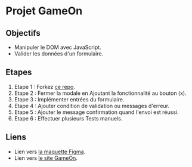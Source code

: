 # Projet GameOn
## Objectifs
* Manipuler le DOM avec JavaScript.
* Valider les données d'un formulaire.

## Etapes
1. Etape 1 : Forkez [ce repo](https://github.com/OpenClassrooms-Student-Center/GameOn-website-FR).
2. Etape 2 : Fermer la modale en Ajoutant la fonctionnalité au bouton (x).
3. Etape 3 : Implémenter entrées du formulaire.
4. Etape 4 : Ajouter condition de validation ou messages d'erreur.
5. Etape 5 : Ajouter le message confirmation quand l'envoi est réussi.
6. Etape 6 : Effectuer plusieurs Tests manuels.

## Liens
* Lien vers [la maquette Figma](https://www.figma.com/file/B7NKBDvSI18uoMLJgpnh48/UI-Design-GameOn-FR?node-id=0%3A1).
* Lien vers [le site GameOn](https://azizahamime.github.io/GameOn-website-FR/starterOnly/).


